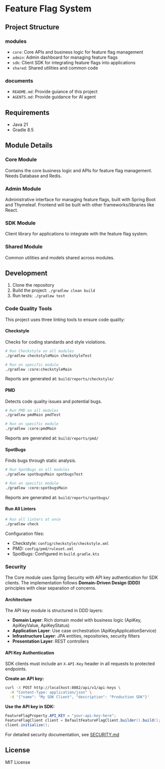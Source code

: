 # Feature Flag System

## Project Structure
### modules
- `core`: Core APIs and business logic for feature flag management
- `admin`: Admin dashboard for managing feature flags
- `sdk`: Client SDK for integrating feature flags into applications
- `shared`: Shared utilities and common code
### documents
- `README.md`: Provide guiance of this project
- `AGENTS.md`: Provide guidance for AI agent 

## Requirements

- Java 21
- Gradle 8.5

## Module Details

### Core Module
Contains the core business logic and APIs for feature flag management.
Needs Database and Redis.

### Admin Module
Administrative interface for managing feature flags, built with Spring Boot and Thymeleaf.
Frontend will be built with other frameworks/libraries like React.

### SDK Module
Client library for applications to integrate with the feature flag system.

### Shared Module
Common utilities and models shared across modules.

## Development

1. Clone the repository
2. Build the project: `./gradlew clean build`
3. Run tests: `./gradlew test`

### Code Quality Tools

This project uses three linting tools to ensure code quality:

#### Checkstyle
Checks for coding standards and style violations.
```bash
# Run Checkstyle on all modules
./gradlew checkstyleMain checkstyleTest

# Run on specific module
./gradlew :core:checkstyleMain
```
Reports are generated at: `build/reports/checkstyle/`

#### PMD
Detects code quality issues and potential bugs.
```bash
# Run PMD on all modules
./gradlew pmdMain pmdTest

# Run on specific module
./gradlew :core:pmdMain
```
Reports are generated at: `build/reports/pmd/`

#### SpotBugs
Finds bugs through static analysis.
```bash
# Run SpotBugs on all modules
./gradlew spotbugsMain spotbugsTest

# Run on specific module
./gradlew :core:spotbugsMain
```
Reports are generated at: `build/reports/spotbugs/`

#### Run All Linters
```bash
# Run all linters at once
./gradlew check
```

Configuration files:
- Checkstyle: `config/checkstyle/checkstyle.xml`
- PMD: `config/pmd/ruleset.xml`
- SpotBugs: Configured in `build.gradle.kts`

### Security

The Core module uses Spring Security with API key authentication for SDK clients. The implementation follows **Domain-Driven Design (DDD)** principles with clear separation of concerns.

#### Architecture
The API key module is structured in DDD layers:
- **Domain Layer**: Rich domain model with business logic (ApiKey, ApiKeyValue, ApiKeyStatus)
- **Application Layer**: Use case orchestration (ApiKeyApplicationService)
- **Infrastructure Layer**: JPA entities, repositories, security filters
- **Presentation Layer**: REST controllers

#### API Key Authentication
SDK clients must include an `X-API-Key` header in all requests to protected endpoints.

**Create an API key:**
```bash
curl -X POST http://localhost:8082/api/v1/api-keys \
  -H "Content-Type: application/json" \
  -d '{"name": "My SDK Client", "description": "Production SDK"}'
```

**Use the API key in SDK:**
```java
FeatureFlagProperty.API_KEY = "your-api-key-here";
FeatureFlagClient client = DefaultFeatureFlagClient.builder().build();
client.initialize();
```

For detailed security documentation, see [SECURITY.md](SECURITY.md)

## License

MIT License
